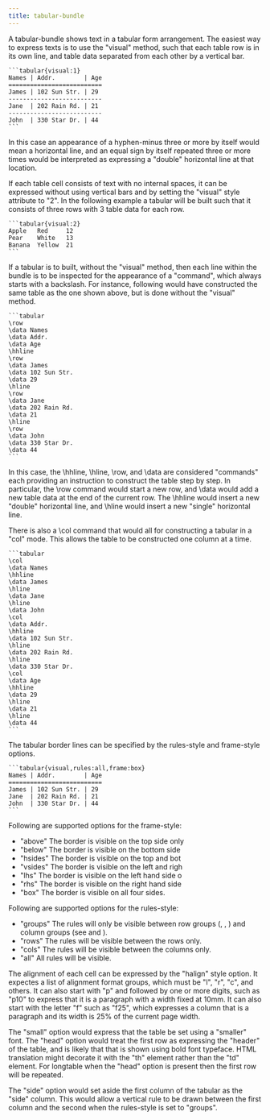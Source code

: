 ```yaml
---
title: tabular-bundle 
---
```


A tabular-bundle shows text in a tabular form arrangement.
The easiest way to express texts is to use the "visual" method,
such that each table row is in its own line, and table data separated
from each other by a vertical bar. 

    ```tabular{visual:1}
    Names | Addr.        | Age
    ==========================
    James | 102 Sun Str. | 29
    --------------------------
    Jane  | 202 Rain Rd. | 21
    --------------------------
    John  | 330 Star Dr. | 44
    ```

In this case an appearance of a hyphen-minus three or more by itself would mean
a horizontal line, and an equal sign by itself repeated three or more times
would be interpreted as expressing a "double" horizontal line at that location.

If each table cell consists of text with no internal spaces, it can be
expressed without using vertical bars and by setting the "visual" style
attribute to "2". In the following example a tabular will be built such that it
consists of three rows with 3 table data for each row.

    ```tabular{visual:2}
    Apple   Red     12  
    Pear    White   13
    Banana  Yellow  21
    ```

If a tabular is to built, without the "visual" method, then each line within
the bundle is to be inspected for the appearance of a "command", which always
starts with a backslash.  For instance, following would have constructed the
same table as the one shown above, but is done without the "visual" method.

    ```tabular
    \row
    \data Names 
    \data Addr.        
    \data Age
    \hhline
    \row
    \data James 
    \data 102 Sun Str. 
    \data 29
    \hline
    \row
    \data Jane  
    \data 202 Rain Rd. 
    \data 21
    \hline
    \row
    \data John
    \data 330 Star Dr. 
    \data 44
    ```

In this case, the \hhline, \hline, \row, and \data are considered "commands"  
each providing an instruction to construct the table step by step.
In particular, the \row command would start a new row, and \data would 
add a new table data at the end of the current row.
The \hhline would insert a new "double" horizontal line, and \hline would insert
a new "single" horizontal line.

There is also a \col command that would all for constructing a tabular in a "col" mode.
This allows the table to be constructed one column at a time.

    ```tabular
    \col
    \data Names
    \hhline
    \data James
    \hline
    \data Jane
    \hline
    \data John
    \col
    \data Addr.
    \hhline 
    \data 102 Sun Str. 
    \hline
    \data 202 Rain Rd. 
    \hline
    \data 330 Star Dr. 
    \col
    \data Age
    \hhline
    \data 29
    \hline
    \data 21
    \hline
    \data 44
    ```

The tabular border lines can be specified by the rules-style
and frame-style options.

    ```tabular{visual,rules:all,frame:box}
    Names | Addr.        | Age
    ==========================
    James | 102 Sun Str. | 29
    Jane  | 202 Rain Rd. | 21
    John  | 330 Star Dr. | 44
    ```

Following are supported options for the frame-style:

- "above" The border is visible on the top side only
- "below" The border is visible on the bottom side
- "hsides" The border is visible on the top and bot
- "vsides" The border is visible on the left and righ
- "lhs" The border is visible on the left hand side o
- "rhs" The border is visible on the right hand side
- "box" The border is visible on all four sides.

Following are supported options for the rules-style:

- "groups" The rules will only be visible between row groups (<thead>, <tfoot>, <tbody>) and column groups (see <colgroup> and <col>).
- "rows" The rules will be visible between the rows only.
- "cols" The rules will be visible between the columns only.
- "all" All rules will be visible.

The alignment of each cell can be expressed by the "halign" style option. It
expectes a list of alignment format groups, which must be "l", "r", "c", and
others. It can also start with "p" and followed by one or more digits, such as
"p10" to express that it is a paragraph with a width fixed at 10mm. It can also
start with the letter "f" such as "f25", which expresses a column that is a
paragraph and its width is 25% of the current page width.

The "small" option would express that the table be set using a "smaller" font.
The "head" option would treat the first row as expressing the "header" of the
table, and is likely that that is shown using bold font typeface. HTML
translation might decorate it with the "th" element rather than the "td"
element. For longtable when the "head" option is present then the first row will
be repeated.

The "side" option would set aside the first column of the tabular 
as the "side" column. This would allow a vertical rule to be drawn between
the first column and the second when the rules-style is set to "groups".


